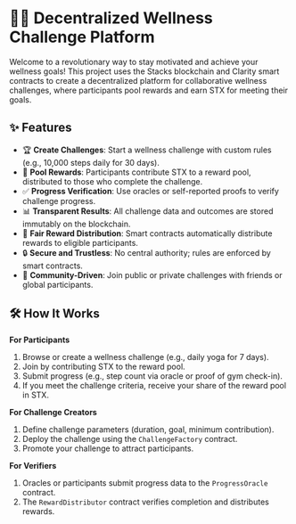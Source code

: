 # 🏃‍♂️ Decentralized Wellness Challenge Platform

Welcome to a revolutionary way to stay motivated and achieve your wellness goals! This project uses the Stacks blockchain and Clarity smart contracts to create a decentralized platform for collaborative wellness challenges, where participants pool rewards and earn STX for meeting their goals.

## ✨ Features

- 🏆 **Create Challenges**: Start a wellness challenge with custom rules (e.g., 10,000 steps daily for 30 days).
- 💸 **Pool Rewards**: Participants contribute STX to a reward pool, distributed to those who complete the challenge.
- ✅ **Progress Verification**: Use oracles or self-reported proofs to verify challenge progress.
- 📊 **Transparent Results**: All challenge data and outcomes are stored immutably on the blockchain.
- 🎉 **Fair Reward Distribution**: Smart contracts automatically distribute rewards to eligible participants.
- 🔒 **Secure and Trustless**: No central authority; rules are enforced by smart contracts.
- 👥 **Community-Driven**: Join public or private challenges with friends or global participants.

## 🛠 How It Works

**For Participants**
1. Browse or create a wellness challenge (e.g., daily yoga for 7 days).
2. Join by contributing STX to the reward pool.
3. Submit progress (e.g., step count via oracle or proof of gym check-in).
4. If you meet the challenge criteria, receive your share of the reward pool in STX.

**For Challenge Creators**
1. Define challenge parameters (duration, goal, minimum contribution).
2. Deploy the challenge using the `ChallengeFactory` contract.
3. Promote your challenge to attract participants.

**For Verifiers**
1. Oracles or participants submit progress data to the `ProgressOracle` contract.
2. The `RewardDistributor` contract verifies completion and distributes rewards.
